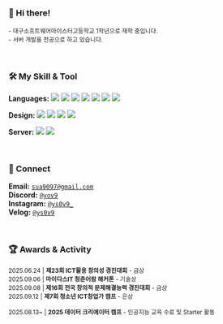 <div align="center">
<!--   <img src="https://capsule-render.vercel.app/api?type=waving&color=0:e6e8eb,100:7d8a96&height=180&text=Sua's%20Github&animation=fadeIn&fontColor=2c2c2c&fontSize=60" /> -->
</div>

<p align="center">
<!--   <img src="https://github-readme-stats.vercel.app/api/top-langs/?username=ys0v9&count=10&layout=compact&title_color=4a4f57&text_color=5a5f66&bg_color=f5f7f9&border_color=d0d3d6" />
  <a href="https://solved.ac/profile/ys0v9"><img src="http://mazassumnida.wtf/api/v2/generate_badge?boj=ys0v9"/> -->
</p>

### 👋 Hi there!  
<sub> - 대구소프트웨어마이스터고등학교 1학년으로 재학 중입니다. </sub>
<br>
<sub> - 서버 개발을 전공으로 하고 있습니다. </sub>

<br>

### 🛠️ My Skill  & Tool
**Languages:** 
<img src="https://img.shields.io/badge/Java-2c2c2c?style=flat"/> 
<img src="https://img.shields.io/badge/Kotlin-2c2c2c?style=flat&logo=kotlin&logoColor=fafafa"/> 
<img src="https://img.shields.io/badge/Python-2c2c2c?style=flat&logo=Python&logoColor=fafafa"/> 
<img src="https://img.shields.io/badge/TypeScript-fafafa?style=flat&logo=typescript&logoColor=2c2c2c"/>
<img src="https://img.shields.io/badge/JavaScript-fafafa?style=flat&logo=javascript&logoColor=2c2c2c"/>
<img src="https://img.shields.io/badge/HTML5-fafafa?style=flat&logo=html5&logoColor=2c2c2c"/> 
<img src="https://img.shields.io/badge/CSS3-fafafa?style=flat&logo=css&logoColor=2c2c2c"/> 

**Design:** 
<img src="https://img.shields.io/badge/Figma-2c2c2c?style=flat&logo=figma&logoColor=fafafa"/>
<img src="https://img.shields.io/badge/Photoshop-fafafa?style=flat"/> 
<img src="https://img.shields.io/badge/Illustrator-fafafa?style=flat"/> 
<img src="https://img.shields.io/badge/AfterEffects-fafafa?style=flat"/>

**Server:** 
<img src="https://img.shields.io/badge/Spring-2c2c2c?style=flat&logo=spring&logoColor=fafafa"/>
<img src="https://img.shields.io/badge/ NestJS-fafafa?style=flat&logo=nestjs&logoColor=2c2c2c"/> 

<br>

### 🔗 Connect
**Email:** [`sua9097@gmail.com`](mailto:sua9097@gmail.com)
<br>
**Discord:** [`@yov9`](https://discord.com/users/1321377721003147345)
<br>
**Instagram:** [`@ys0v9_`](https://www.instagram.com/ys0v9_/)
<br>
**Velog:** [`@ys0v9`](https://velog.io/@ys0v9/posts)

<br>

### 🏆 Awards & Activity
<sub>2025.06.24 | **제23회 ICT활용 창의성 경진대회** - 금상</sub>  
<sub>2025.09.06 | **마이다스IT 청춘어람 해커톤** - 기술상</sub>  
<sub>2025.09.08 | **제16회 전국 창의적 문제해결능력 경진대회** - 금상</sub>  
<sub>2025.09.12 | **제7회 청소년 ICT창업가 캠프** - 은상</sub>  

<sub>2025.08.13~ | **2025 데이터 크리에이터 캠프** - 인공지능 교육 수료 및 Starter 활동 </sub>


<!-- <div align="center"> -->
  <a href="https://github.com/devxb/gitanimals" target="_blank">
    <!-- <img src="https://render.gitanimals.org/farms/ys0v9" -->
         <!-- alt="GitAnimals" -->
  </a>
</div>
